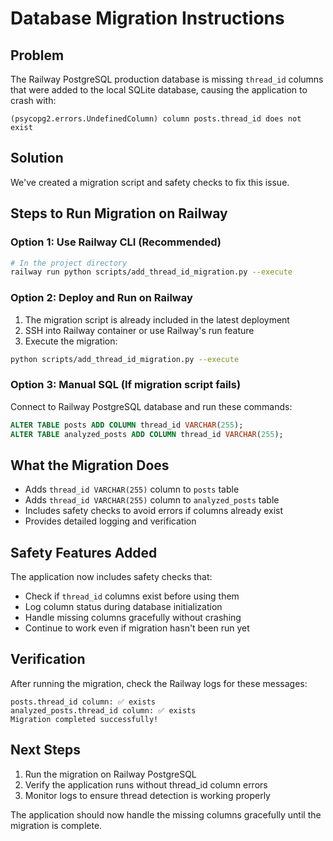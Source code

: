 # Database Migration Instructions

## Problem
The Railway PostgreSQL production database is missing `thread_id` columns that were added to the local SQLite database, causing the application to crash with:
```
(psycopg2.errors.UndefinedColumn) column posts.thread_id does not exist
```

## Solution
We've created a migration script and safety checks to fix this issue.

## Steps to Run Migration on Railway

### Option 1: Use Railway CLI (Recommended)
```bash
# In the project directory
railway run python scripts/add_thread_id_migration.py --execute
```

### Option 2: Deploy and Run on Railway
1. The migration script is already included in the latest deployment
2. SSH into Railway container or use Railway's run feature
3. Execute the migration:
```bash
python scripts/add_thread_id_migration.py --execute
```

### Option 3: Manual SQL (If migration script fails)
Connect to Railway PostgreSQL database and run these commands:
```sql
ALTER TABLE posts ADD COLUMN thread_id VARCHAR(255);
ALTER TABLE analyzed_posts ADD COLUMN thread_id VARCHAR(255);
```

## What the Migration Does
- Adds `thread_id VARCHAR(255)` column to `posts` table
- Adds `thread_id VARCHAR(255)` column to `analyzed_posts` table  
- Includes safety checks to avoid errors if columns already exist
- Provides detailed logging and verification

## Safety Features Added
The application now includes safety checks that:
- Check if `thread_id` columns exist before using them
- Log column status during database initialization
- Handle missing columns gracefully without crashing
- Continue to work even if migration hasn't been run yet

## Verification
After running the migration, check the Railway logs for these messages:
```
posts.thread_id column: ✅ exists
analyzed_posts.thread_id column: ✅ exists
Migration completed successfully!
```

## Next Steps
1. Run the migration on Railway PostgreSQL
2. Verify the application runs without thread_id column errors
3. Monitor logs to ensure thread detection is working properly

The application should now handle the missing columns gracefully until the migration is complete.